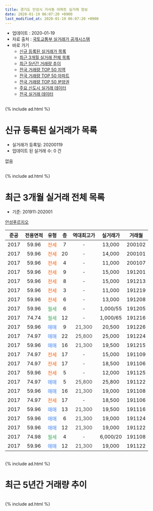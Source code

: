 ```yaml
---
title: 경기도 안성시 가사동 아파트 실거래 정보
date: 2020-01-19 06:07:20 +0900
last_modified_at: 2020-01-19 06:07:20 +0900
---
```


* 업데이트 : 2020-01-19
* 자료 출처 : [국토교통부 실거래가 공개시스템](http://rt.molit.go.kr)
* 바로 가기
    * [신규 등록된 실거래가 목록](#신규-등록된-실거래가-목록)
    * [최근 3개월 실거래 전체 목록](#최근-3개월-실거래-전체-목록)
    * [최근 5년간 거래량 추이](#최근-5년간-거래량-추이)
    * [전국 거래량 TOP 50 지역](https://apt-info.github.io/apt-trade-info/최근-3개월-전국에서-가장-거래가-많이-발생한-지역)
    * [전국 거래량 TOP 50 아파트](https://apt-info.github.io/apt-trade-info/최근-3개월-전국에서-가장-거래가-많이-발생한-아파트)
    * [전국 거래량 TOP 50 분양권](https://apt-info.github.io/apt-trade-info/최근-3개월-전국에서-가장-거래가-많이-발생한-분양권)
    * [주요 신도시 실거래 데이터](https://apt-info.github.io/apt-trade-info/주요-신도시)
    * [전국 실거래 데이터](https://apt-info.github.io/apt-trade-info/전국)
<br>
{% include ad.html %}
<br>

# 신규 등록된 실거래가 목록
* 실거래가 등록일: 20200119
* 업데이트 된 실거래 수: 0 건

없음

<br>
{% include ad.html %}
<br>

# 최근 3개월 실거래 전체 목록
* 기준: 201911-202001


[안성푸르지오](https://search.naver.com/search.naver?query=%EA%B2%BD%EA%B8%B0%EB%8F%84+%EC%95%88%EC%84%B1%EC%8B%9C+%EA%B0%80%EC%82%AC%EB%8F%99+%EC%95%88%EC%84%B1%ED%91%B8%EB%A5%B4%EC%A7%80%EC%98%A4)

|준공|전용면적|유형|층|역대최고가|실거래가|거래월|
|:---:|:---:|:---:|:---:|:---:|:---:|:---:|
|2017|59.96|<span style="color:#ff5a00">전세</span>|7|<span style="color:#444444">-</span>|13,000|200102|
|2017|59.96|<span style="color:#ff5a00">전세</span>|20|<span style="color:#444444">-</span>|14,000|200101|
|2017|59.96|<span style="color:#ff5a00">전세</span>|4|<span style="color:#444444">-</span>|11,000|200107|
|2017|59.96|<span style="color:#ff5a00">전세</span>|9|<span style="color:#444444">-</span>|15,000|191201|
|2017|59.96|<span style="color:#ff5a00">전세</span>|8|<span style="color:#444444">-</span>|15,000|191213|
|2017|59.96|<span style="color:#ff5a00">전세</span>|3|<span style="color:#444444">-</span>|11,000|191219|
|2017|59.96|<span style="color:#ff5a00">전세</span>|6|<span style="color:#444444">-</span>|13,000|191208|
|2017|59.96|<span style="color:#34a853">월세</span>|6|<span style="color:#444444">-</span>|1,000/55|191205|
|2017|74.74|<span style="color:#34a853">월세</span>|12|<span style="color:#444444">-</span>|1,000/65|191216|
|2017|59.96|<span style="color:#4285f3">매매</span>|9|<span style="color:#444444">21,300</span>|20,500|191226|
|2017|74.97|<span style="color:#4285f3">매매</span>|22|<span style="color:#444444">25,800</span>|25,000|191224|
|2017|59.96|<span style="color:#4285f3">매매</span>|16|<span style="color:#444444">21,300</span>|19,500|191215|
|2017|74.97|<span style="color:#ff5a00">전세</span>|17|<span style="color:#444444">-</span>|15,000|191109|
|2017|74.97|<span style="color:#ff5a00">전세</span>|17|<span style="color:#444444">-</span>|18,500|191106|
|2017|59.96|<span style="color:#ff5a00">전세</span>|5|<span style="color:#444444">-</span>|12,000|191125|
|2017|74.97|<span style="color:#4285f3">매매</span>|5|<span style="color:#444444">25,800</span>|25,800|191122|
|2017|59.96|<span style="color:#4285f3">매매</span>|16|<span style="color:#444444">21,300</span>|19,000|191108|
|2017|74.97|<span style="color:#ff5a00">전세</span>|17|<span style="color:#444444">-</span>|18,500|191106|
|2017|59.96|<span style="color:#4285f3">매매</span>|13|<span style="color:#444444">21,300</span>|19,500|191116|
|2017|59.96|<span style="color:#4285f3">매매</span>|6|<span style="color:#444444">21,300</span>|19,000|191124|
|2017|59.96|<span style="color:#4285f3">매매</span>|12|<span style="color:#444444">21,300</span>|19,000|191122|
|2017|74.98|<span style="color:#34a853">월세</span>|4|<span style="color:#444444">-</span>|6,000/20|191108|
|2017|59.96|<span style="color:#4285f3">매매</span>|12|<span style="color:#444444">21,300</span>|19,000|191122|


<br>
{% include ad.html %}
<br>

# 최근 5년간 거래량 추이


<div style="width:100%;">
    <canvas id="deal_progress" height="200"></canvas>
</div>

<script>
new Chart(document.getElementById("deal_progress"), {
    type: 'line',
    data: {
        labels: ['201501','201502','201503','201504','201505','201506','201507','201508','201509','201510','201511','201512','201601','201602','201603','201604','201605','201606','201607','201608','201609','201610','201611','201612','201701','201702','201703','201704','201705','201706','201707','201708','201709','201710','201711','201712','201801','201802','201803','201804','201805','201806','201807','201808','201809','201810','201811','201812','201901','201902','201903','201904','201905','201906','201907','201908','201909','201910','201911','201912','202001'],
        datasets: [{
            label: '매매',
            pointRadius: 1,
            data: [0, 0, 0, 0, 0, 0, 0, 0, 0, 0, 0, 0, 0, 0, 0, 0, 0, 0, 0, 0, 0, 0, 0, 0, 0, 0, 0, 0, 0, 0, 0, 0, 0, 0, 0, 0, 15, 4, 10, 10, 6, 3, 6, 1, 1, 1, 0, 0, 2, 2, 1, 1, 0, 2, 1, 3, 1, 2, 6, 3, 0],
            borderColor: "rgba(255, 201, 14, 1)",
            backgroundColor: "rgba(255, 201, 14, 0.5)",
            fill: false,
            lineTension: 0
        },{
            label: '전월세',
            pointRadius: 1,
            data: [0, 0, 0, 0, 0, 0, 0, 0, 0, 0, 0, 0, 0, 0, 0, 0, 0, 0, 0, 0, 0, 0, 0, 0, 0, 0, 0, 0, 0, 0, 0, 1, 0, 6, 9, 14, 32, 28, 27, 5, 10, 4, 4, 3, 2, 0, 1, 2, 1, 2, 7, 2, 2, 2, 4, 0, 1, 4, 5, 6, 3],
            borderColor: "rgba(0, 141, 185, 1)",
            backgroundColor: "rgba(0, 141, 185, 0.5)",
            fill: false,
            lineTension: 0
        }
        ]
    },
    options: {
        responsive: true,
        title: {
            display: false
        },
        tooltips: {
            mode: 'index',
            intersect: false
        },
        hover: {
            mode: 'nearest',
            intersect: true
        },
        scales: {
            xAxes: [{
                display: true,
                scaleLabel: {
                    display: true,
                    labelString: '년/월'
                }
            }],
            yAxes: [{
                display: true,
                ticks: {
                    suggestedMin: 0,
                },
                scaleLabel: {
                    display: true,
                    labelString: '실거래 수'
                }
            }]
        }
    }
});

</script>


<br>
{% include ad.html %}
<br>

